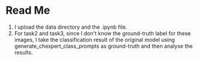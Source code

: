 # Read Me
1. I upload the data directory and the .ipynb file.
2. For task2 and task3, since I don't know the ground-truth label for these images, I take the classification result of the original model using generate_chexpert_class_prompts as ground-truth and then analyse the results.
